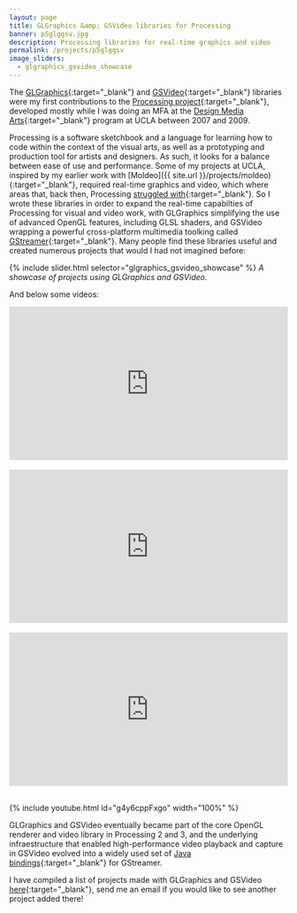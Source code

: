 ```yaml
---
layout: page
title: GLGraphics &amp; GSVideo libraries for Processing
banner: p5glggsv.jpg
description: Processing libraries for real-time graphics and video
permalink: /projects/p5glggsv
image_sliders:
  - glgraphics_gsvideo_showcase
---
```


The [GLGraphics](http://glgraphics.sourceforge.net/){:target="_blank"} and [GSVideo](http://gsvideo.sourceforge.net/){:target="_blank"} libraries were my first contributions to the [Processing project](https://processing.org/){:target="_blank"}, developed mostly while I was doing an MFA at the [Design Media Arts](https://dma.ucla.edu/){:target="_blank"} program at UCLA between 2007 and 2009.

Processing is a software sketchbook and a language for learning how to code within the context of the visual arts, as well as a prototyping and production tool for artists and designers. As such, it looks for a balance between ease of use and performance. Some of my projects at UCLA, inspired by my earlier work with [Moldeo]({{ site.url }}/projects/moldeo){:target="_blank"}, required real-time graphics and video, which where areas that, back then, Processing [struggled with](http://portfolio.andrescolubri.net/articles/ace08_hd_in_processing-ace_colubri.pdf){:target="_blank"}. So I wrote these libraries in order to expand the real-time capabilties of Processing for visual and video work, with GLGraphics simplifying the use of advanced OpenGL features, including GLSL shaders, and GSVideo wrapping a powerful cross-platform multimedia toolking called [GStreamer](https://gstreamer.freedesktop.org/){:target="_blank"}. Many people find these libraries useful and created numerous projects that would I had not imagined before:


{% include slider.html selector="glgraphics_gsvideo_showcase" %}
*A showcase of projects using GLGraphics and GSVideo.*

And below some videos:

<div style="padding:55% 0 0 0;position:relative;"><iframe src="https://player.vimeo.com/video/74066023?title=0&byline=0&portrait=0" style="position:absolute;top:0;left:0;width:100%;height:100%;" frameborder="0" webkitallowfullscreen mozallowfullscreen allowfullscreen></iframe></div><script src="https://player.vimeo.com/api/player.js"></script>

<br>

<div style="padding:55% 0 0 0;position:relative;"><iframe src="https://player.vimeo.com/video/32760578?title=0&byline=0&portrait=0" style="position:absolute;top:0;left:0;width:100%;height:100%;" frameborder="0" webkitallowfullscreen mozallowfullscreen allowfullscreen></iframe></div><script src="https://player.vimeo.com/api/player.js"></script>

<br>

<div style="padding:55% 0 0 0;position:relative;"><iframe src="https://player.vimeo.com/video/105277131?title=0&byline=0&portrait=0" style="position:absolute;top:0;left:0;width:100%;height:100%;" frameborder="0" webkitallowfullscreen mozallowfullscreen allowfullscreen></iframe></div><script src="https://player.vimeo.com/api/player.js"></script>

<br>

{% include youtube.html id="g4y6cppFxgo"  width="100%" %}

GLGraphics and GSVideo eventually became part of the core OpenGL renderer and video library in Processing 2 and 3, and the underlying infraestructure that enabled high-performance video playback and capture in GSVideo evolved into a widely used set of [Java bindings](https://github.com/gstreamer-java/){:target="_blank"} for GStreamer. 

I have compiled a list of projects made with GLGraphics and GSVideo [here](https://gist.github.com/codeanticode/6bc0f45a88ac960417328dd0b38cd204){:target="_blank"}, send me an email if you would like to see another project added there!

